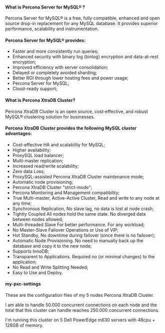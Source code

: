 #### What is Percona Server for MySQL® ?
Percona Server for MySQL® is a free, fully compatible, enhanced and open source drop-in replacement for any MySQL database. It provides superior performance, scalability and instrumentation.

#### Percona Server for MySQL® provides:
* Faster and more consistently run queries;
* Enhanced security with binary log (binlog) encryption and data-at-rest encryption;
* Improved efficiency with server consolidation;
* Delayed or completely avoided sharding;
* Better ROI through lower hosting fees and power usage;
* Percona Server for MySQL;
* Cloud-ready support;

#### What is Percona XtraDB Cluster?
Percona XtraDB Cluster is an open source, cost-effective, and robust MySQL® clustering solution for businesses.

#### Percona XtraDB Cluster provides the following MySQL cluster advantages:
* Cost-effective HA and scalability for MySQL;
* Higher availability;
* ProxySQL load balancer;
* Multi-master replication;
* Increased read/write scalability;
* Zero data Loss;
* ProxySQL-assisted Percona XtraDB Cluster maintenance mode;
* Automatic node provisioning;
* Percona XtraDB Cluster "strict-mode";
* Percona Monitoring and Management compatibility;
* True Multi-master, Active-Active Cluster, Read and write to any node at any time;
* Synchronous Replication, No slave lag, no data is lost at node crash;
* Tightly Coupled All nodes hold the same state. No diverged data between nodes allowed;
* Multi-threaded Slave For better performance. For any workload;
* No Master-Slave Failover Operations or Use of VIP;
* Hot Standby, No downtime during failover (since there is no failover);
* Automatic Node Provisioning. No need to manually back up the database and copy it to the new node;
* Supports InnoDB;
* Transparent to Applications. Required no (or minimal changes) to the application;
* No Read and Write Splitting Needed;
* Easy to Use and Deploy.

#### my-pxc-settings
These are the configuration files of my 5 nodes Percona XtraDB Cluster.

I am able to handle 50.000 concurrent connections on each node and the total that this cluster can handle reaches 250.000 concurrent connections.

I'm running this cluster on 5 Dell PowerEdge m630 servers with 48cpu + 128GB of memory.


